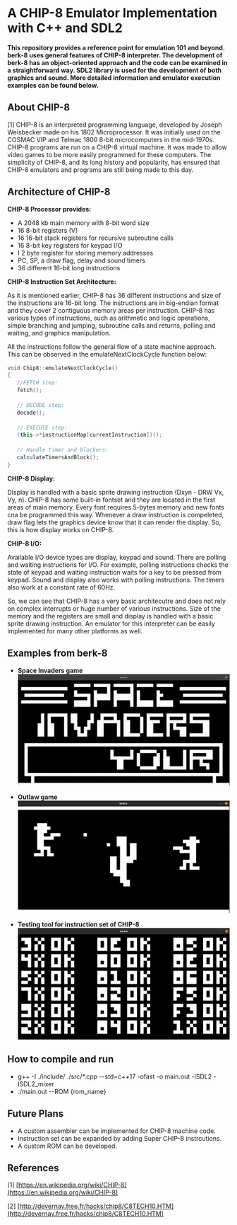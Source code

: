 # A CHIP-8 Emulator Implementation with C++ and SDL2
**This repository provides a reference point for emulation 101 and beyond. berk-8 uses general features of CHIP-8 interpreter. The development of berk-8 has an object-oriented approach and the code can be examined in a straightforward way. SDL2 library is used for the development of both graphics and sound. More detailed information and emulator execution examples can be found below.**

## About CHIP-8
[1] CHIP-8 is an interpreted programming language, developed by Joseph Weisbecker made on his 1802 Microprocessor. It was initially used on the COSMAC VIP and Telmac 1800 8-bit microcomputers in the mid-1970s. CHIP-8 programs are run on a CHIP-8 virtual machine. It was made to allow video games to be more easily programmed for these computers. The simplicity of CHIP-8, and its long history and popularity, has ensured that CHIP-8 emulators and programs are still being made to this day.

## Architecture of CHIP-8
**CHIP-8 Processor provides:**
- A 2048 kb main memory with 8-bit word size
- 16 8-bit registers (V)
- 16 16-bit stack registers for recursive subroutine calls
- 16 8-bit key registers for keypad I/O
- I 2 byte register for storing memory addresses
- PC, SP, a draw flag, delay and sound timers
- 36 different 16-bit long instructions

**CHIP-8 Instruction Set Architecture:** 

As it is mentioned earlier, CHIP-8 has 36 different instructions and size of the instructions are 16-bit long.
The instructions are in big-endian format and they cover 2 contiguous memory areas per instruction. 
CHIP-8 has various types of instructions, such as arithmetic and logic operations, simple branching and jumping, 
subroutine calls and returns, polling and waiting, and graphics manipulation.

All the instructions follow the general flow of a state machine approach.
This can be observed in the emulateNextClockCycle function below:
```cpp
void Chip8::emulateNextClockCycle()
{
   //FETCH step:
   fetch();

   // DECODE step:
   decode();

   // EXECUTE step:
   (this->*instructionMap[currentInstruction])();

   // Handle timer and blockers:
   calculateTimersAndBlock();
}
```

**CHIP-8 Display:**

Display is handled with a basic sprite drawing instruction (Dxyn - DRW Vx, Vy, n).
CHIP-8 has some built-in fontset and they are located in the first areas of main memory.
Every font requires 5-bytes memory and new fonts cna be programmed this way.
Whenever a draw instruction is compeleted, draw flag lets the graphics device know that
it can render the display. So, this is how display works on CHIP-8.

**CHIP-8 I/O:**

Available I/O device types are display, keypad and sound.
There are polling and waiting instructions for I/O. For example, 
polling instructions checks the state of keypad and waiting instruction
waits for a key to be pressed from keypad. Sound and display also works 
with polling instructions. The timers also work at a constant rate of 60Hz.

So, we can see that CHIP-8 has a very basic architecutre and does not rely 
on complex interrupts or huge number of various instructions. Size of the memory and
the registers are small and display is handled with a basic sprite drawing instruction.
An emulator for this interpreter can be easily implemented for many other platforms as well.

## Examples from berk-8
- **Space Invaders game**
![Enc1](https://github.com/berkkirtay/berk-8/blob/main/examples/space_invaders_with_berk8.gif)

- **Outlaw game**
![Enc1](https://github.com/berkkirtay/berk-8/blob/main/examples/outlaw_game.png)

- **Testing tool for instruction set of CHIP-8**
![Enc1](https://github.com/berkkirtay/berk-8/blob/main/examples/test_1.png)

## How to compile and run
- g++ -I ./include/ ./src/*.cpp --std=c++17 -ofast -o main.out -lSDL2 -lSDL2_mixer
- ./main.out --ROM {rom_name} 

## Future Plans
- A custom assembler can be implemented for CHIP-8 machine code.
- Instruction set can be expanded by adding Super CHIP-8 instrcutions.
- A custom ROM can be developed.

## References
[1] [https://en.wikipedia.org/wiki/CHIP-8](https://en.wikipedia.org/wiki/CHIP-8)

[2] [http://devernay.free.fr/hacks/chip8/C8TECH10.HTM](http://devernay.free.fr/hacks/chip8/C8TECH10.HTM)
